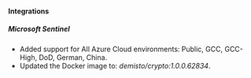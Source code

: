 
#### Integrations

##### Microsoft Sentinel

- Added support for All Azure Cloud environments: Public, GCC, GCC-High, DoD, German, China.
- Updated the Docker image to: *demisto/crypto:1.0.0.62834*.
